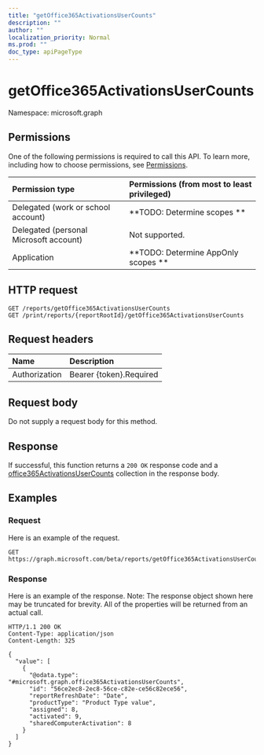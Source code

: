 ```yaml
---
title: "getOffice365ActivationsUserCounts"
description: ""
author: ""
localization_priority: Normal
ms.prod: ""
doc_type: apiPageType
---
```


# getOffice365ActivationsUserCounts

Namespace: microsoft.graph



## Permissions
One of the following permissions is required to call this API. To learn more, including how to choose permissions, see [Permissions](/concepts/permissions-reference.md).

|Permission type|Permissions (from most to least privileged)|
|:---|:---|
|Delegated (work or school account)|**TODO: Determine scopes **|
|Delegated (personal Microsoft account)|Not supported.|
|Application|**TODO: Determine AppOnly scopes **|

## HTTP request
<!-- {
  "blockType": "ignored"
}
-->
``` http
GET /reports/getOffice365ActivationsUserCounts
GET /print/reports/{reportRootId}/getOffice365ActivationsUserCounts
```

## Request headers
|Name|Description|
|:---|:---|
|Authorization|Bearer {token}.Required|

## Request body
Do not supply a request body for this method.

## Response
If successful, this function returns a `200 OK` response code and a [office365ActivationsUserCounts](../resources/office365activationsusercounts.md) collection in the response body.

## Examples

### Request
Here is an example of the request.
<!-- {
  "blockType": "request",
  "name": "reportroot_getoffice365activationsusercounts"
}
-->
``` http
GET https://graph.microsoft.com/beta/reports/getOffice365ActivationsUserCounts
```

### Response
Here is an example of the response. Note: The response object shown here may be truncated for brevity. All of the properties will be returned from an actual call.
<!-- {
  "blockType": "response",
  "truncated": true,
  "@odata.type": "collection(microsoft.graph.office365activationsusercounts)"
}
-->
``` http
HTTP/1.1 200 OK
Content-Type: application/json
Content-Length: 325

{
  "value": [
    {
      "@odata.type": "#microsoft.graph.office365ActivationsUserCounts",
      "id": "56ce2ec8-2ec8-56ce-c82e-ce56c82ece56",
      "reportRefreshDate": "Date",
      "productType": "Product Type value",
      "assigned": 8,
      "activated": 9,
      "sharedComputerActivation": 8
    }
  ]
}
```

